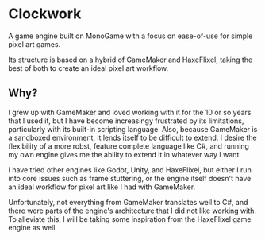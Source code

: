 # Clockwork
A game engine built on MonoGame with a focus on ease-of-use for simple pixel art games.

Its structure is based on a hybrid of GameMaker and HaxeFlixel, taking the best of both to create an ideal pixel art workflow.

## Why?

I grew up with GameMaker and loved working with it for the 10 or so years that I used it, but I have become increasingy frustrated by its limitations, particularly with its built-in scripting language. Also, because GameMaker is a sandboxed environment, it lends itself to be difficult to extend. I desire the flexibility of a more robst, feature complete language like C#, and running my own engine gives me the ability to extend it in whatever way I want.

I have tried other engines like Godot, Unity, and HaxeFlixel, but either I run into core issues such as frame stuttering, or the engine itself doesn't have an ideal workflow for pixel art like I had with GameMaker.

Unfortunately, not everything from GameMaker translates well to C#, and there were parts of the engine's architecture that I did not like working with. To alleviate this, I will be taking some inspiration from the HaxeFlixel game engine as well.
